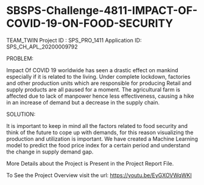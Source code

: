 # SBSPS-Challenge-4811-IMPACT-OF-COVID-19-ON-FOOD-SECURITY
TEAM_TWIN
Project ID : SPS_PRO_1411
Application ID: SPS_CH_APL_20200009792

PROBLEM:

Impact Of COVID 19 worldwide has seen a drastic effect on mankind especially if it is related to the living.
Under complete lockdown, factories and other production units which are responsible for producing Retail and supply products are all paused for a moment.
The agricultural farm is affected due to lack of manpower hence less effectiveness, causing a hike in an increase of demand but a decrease in the supply chain.

SOLUTION:

It is important to keep in mind all the factors related to food security and think of the future to cope up with demands, for this reason visualizing the 
production and utilization is important. We have created a Machine Learning model to predict the food price index for a certain period and understand the change in supply demand gap.

More Details about the Project is Present in the Project Report File.

To See the Project Overview visit the url:  https://youtu.be/EyGXOVWqWKI
